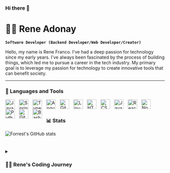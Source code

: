 ### Hi there 👋

<!--
**reneafranco/reneafranco** is a ✨ _special_ ✨ repository because its `README.md` (this file) appears on your GitHub profile.

Here are some ideas to get you started:

- 🔭 I’m currently working on ...
- 🌱 I’m currently learning ...
- 👯 I’m looking to collaborate on ...
- 🤔 I’m looking for help with ...
- 💬 Ask me about ...
- 📫 How to reach me: ...
- 😄 Pronouns: ...
- ⚡ Fun fact: ...
-->
# 🏄‍♂️ Rene Adonay

**`Software Developer (Backend Developer/Web Developer/Creator)`**

Hello, my name is Rene Franco. I've had a deep passion for technology since my early years. I've always been fascinated by the process of building things, which led me to pursue a career in the tech industry. My primary goal is to leverage my passion for technology to create innovative tools that can benefit society.



---

### 🧰 Languages and Tools

<img align="left" alt="Java" width="30px" style="padding-right:10px;" src="https://cdn.jsdelivr.net/gh/devicons/devicon/icons/java/java-original.svg"/>
<img align="left" alt="Spring" width="30px" style="padding-right:10px;" src="https://cdn.jsdelivr.net/gh/devicons/devicon/icons/spring/spring-original.svg" />
<img align="left" alt="TypeScript" width="30px" style="padding-right:10px;" src="https://cdn.jsdelivr.net/gh/devicons/devicon/icons/typescript/typescript-plain.svg" />
<img align="left" alt="Angular" width="30px" style="padding-right:10px;" src="https://cdn.jsdelivr.net/gh/devicons/devicon/icons/angularjs/angularjs-plain.svg" />
<img align="left" alt="Git" width="30px" style="padding-right:10px;" src="https://cdn.jsdelivr.net/gh/devicons/devicon/icons/git/git-original.svg" />
<img align="left" alt="Linux" width="30px" style="padding-right:10px;" src="https://cdn.jsdelivr.net/gh/devicons/devicon/icons/linux/linux-original.svg" />
<img align="left" alt="HTML" width="30px" style="padding-right:10px;" src="https://cdn.jsdelivr.net/gh/devicons/devicon/icons/html5/html5-plain.svg" />
<img align="left" alt="CSS" width="30px" style="padding-right:10px;" src="https://cdn.jsdelivr.net/gh/devicons/devicon/icons/css3/css3-plain.svg" />
<img align="left" alt="JavaScript" width="30px" style="padding-right:10px;" src="https://cdn.jsdelivr.net/gh/devicons/devicon/icons/javascript/javascript-plain.svg" />
<img align="left" alt="React" width="30px" style="padding-right:10px;" src="https://cdn.jsdelivr.net/gh/devicons/devicon/icons/react/react-original.svg" />
<img align="left" alt="NodeJS" width="30px" style="padding-right:10px;" src="https://cdn.jsdelivr.net/gh/devicons/devicon/icons/nodejs/nodejs-original.svg" />
<img align="left" alt="Python" width="30px" style="padding-right:10px;" src="https://cdn.jsdelivr.net/gh/devicons/devicon/icons/python/python-plain.svg" />

<img align="left" alt="GitHub" width="30px" style="padding-right:10px;" src="https://cdn.jsdelivr.net/gh/devicons/devicon/icons/github/github-original.svg" />

<img align="left" alt="Bash" width="30px" style="padding-right:10px;" src="https://cdn.jsdelivr.net/gh/devicons/devicon/icons/bash/bash-original.svg" />
<br />

#



### 📊 Stats

![Forrest's GitHub stats](https://github-readme-stats.vercel.app/api?username=reneafranco&show_icons=true&theme=gruvbox)

<!-- ![GitHub Streak](https://streak-stats.demolab.com?user=ForrestKnight&theme=gruvbox&border_radius=4.5) -->

#

<details>
 <summary><h3>👨‍💻 Rene's Coding Journey</h3></summary>
  Hello, my name is Rene Franco. I've had a deep passion for technology since my early years. I've always been fascinated by the process of building things, which led me to pursue a career in the tech industry. My primary goal is to leverage my passion for technology to create innovative tools that can benefit society.

I recently completed the Revature Pre-Training program, where I had the opportunity to showcase my strong problem-solving skills. I played a pivotal role as a team player, assisting my colleagues with technical inquiries and helping them better understand complex algorithms. During the training, we focused on creating Restful APIs and backend applications using Java, Javalin, and SQL. I also have hands-on experience with various technologies such as HTML, CSS, JavaScript, Angular, Java, Spring Framework, and relational database management systems like MySQL and PostgreSQL.

My technical skillset is well-rounded and includes proficiency in web development, backend programming, and database management. In addition to my technical abilities, I possess strong leadership qualities, effective problem-solving capabilities, and excellent presentation and communication skills. I excel at working collaboratively in a team environment, and I'm committed to delivering high-quality solutions to complex challenges. My professional journey and my experience equipped me with the precise skills and confidence needed to make a meaningful impact in the tech industry.

[website]: [https://fkcodes.com](https://renefranco.netlify.app/)
[youtube]: https://youtube.com/MedusaDev
